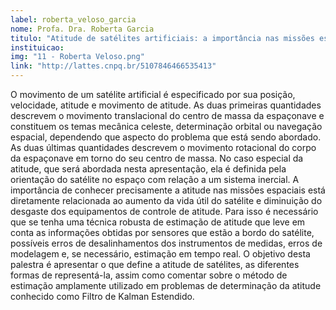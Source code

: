 ```yaml
---
label: roberta_veloso_garcia
nome: Profa. Dra. Roberta Garcia
titulo: "Atitude de satélites artificiais: a importância nas missões espaciais e como determiná-la"
instituicao:
img: "11 - Roberta Veloso.png"
link: "http://lattes.cnpq.br/5107846466535413"
---
```


O movimento de um satélite artificial é especificado por sua posição, velocidade, atitude e movimento de atitude. As duas primeiras quantidades 
descrevem o movimento translacional do centro de massa da espaçonave e constituem os temas mecânica celeste, determinação orbital ou navegação espacial, dependendo que 
aspecto do problema que está sendo abordado. As duas últimas quantidades descrevem o movimento rotacional do corpo da espaçonave em torno do seu centro de massa. No caso 
especial da atitude, que será abordada nesta apresentação, ela é definida pela orientação do satélite no espaço com relação a um sistema inercial.
A importância de conhecer precisamente a atitude nas missões espaciais está diretamente relacionada ao aumento da vida útil do satélite e diminuição do desgaste dos 
equipamentos de controle de atitude. Para isso é necessário que se tenha uma técnica robusta de estimação de atitude que leve em conta as informações obtidas por sensores 
que estão a bordo do satélite, possíveis erros de desalinhamentos dos instrumentos de medidas, erros de modelagem e, se necessário, estimação em tempo real.
O objetivo desta palestra é apresentar o que define a atitude de satélites, as diferentes formas de representá-la, assim como comentar sobre o método de estimação amplamente 
utilizado em problemas de determinação da atitude conhecido como Filtro de Kalman Estendido.

